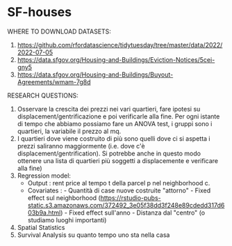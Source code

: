 # SF-houses


WHERE TO DOWNLOAD DATASETS:
1) https://github.com/rfordatascience/tidytuesday/tree/master/data/2022/2022-07-05
2) https://data.sfgov.org/Housing-and-Buildings/Eviction-Notices/5cei-gny5
3) https://data.sfgov.org/Housing-and-Buildings/Buyout-Agreements/wmam-7g8d

RESEARCH QUESTIONS:

1) Osservare la crescita dei prezzi nei vari quartieri, fare ipotesi su displacement/gentrificazione e poi verificarle alla fine.
   Per ogni istante di tempo che abbiamo possiamo fare un ANOVA test, i gruppi sono i quartieri, la variabile il prezzo al mq.
2) I quartieri dove viene costruito di più sono quelli dove ci si aspetta i prezzi saliranno maggiormente (i.e. dove c'è 
   displacement/gentrification). Si potrebbe anche in questo modo ottenere una lista di quartieri più soggetti a displacemente e verificare
   alla fine) 
3) Regression model: 
   - Output : rent price al tempo t della parcel p nel neighborhood c.
   - Covariates : - Quantità di case nuove costruite "attorno"
                  - Fixed effect sul neighborhood (https://rstudio-pubs-static.s3.amazonaws.com/372492_3e05f38dd3f248e89cdedd317d603b9a.html)
                  - Fixed effect sull'anno
                  - Distanza dal "centro" (o studiamo luoghi importanti)
4) Spatial Statistics
5) Survival Analysis su quanto tempo uno sta nella casa


